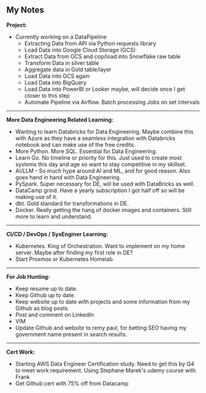 ## **My Notes**

**Project:**
- Currently working on a DataPipeline
	- Extracting Data from API via Python requests library
	- Load Data into Google Cloud Storage (GCS)
	- Extract Data from GCS and cop/load into Snowflake raw table
	- Transform Data in silver table
	- Aggregate data in Gold table/layer
	- Load Data into GCS again
	- Load Data into BigQuery
	- Load Data into PowerBI or Looker maybe, will decide once I get closer to this step
	- Automate Pipeline via Airflow. Batch processing Jobs on set intervals
---
**More Data Engineering Related Learning:**
- Wanting to learn Databricks for Data Engineering. Maybe combine this with Azure as they have a seamless integration with Databricks notebook and can make use of the free credits.
- More Python. More SQL. Essential for Data Engineering.
- Learn Go. No timeline or priority for this. Just used to create most systems this day and age so want to stay competitive in my skillset.
- AI/LLM - So much hype around AI and ML, and for good reason. Also goes hand in hand with Data Engineering.
- PySpark. Super necessary for DE, will be used with DataBricks as well.
- DataCamp grind. Have a yearly subscription I got half off so will be making use of it.
- dbt. Gold standard for transformations in DE.
- Docker. Really getting the hang of docker images and containers. Still more to learn and understand.
---
**CI/CD / DevOps / SysEnginer Learning:**
- Kubernetes. King of Orchestration. Want to implement on my home server. Maybe after finding my first role in DE?
- Start Proxmox or Kubernetes Homelab 
---
**For Job Hunting:**
- Keep resume up to date.
- Keep Github up to date.
- Keep website up to date with projects and some information from my Github as blog posts.
- Post and comment on LinkedIn
- VIM
- Update Github and website to remy paul, for betting SEO having my government name present in search results.
---
**Cert Work:**
- Starting AWS Data Engineer Certification study. Need to get this by Q4 to meet work requirement. Using Stephane Marek's udemy course with Frank
- Get Github cert with 75% off from Datacamp